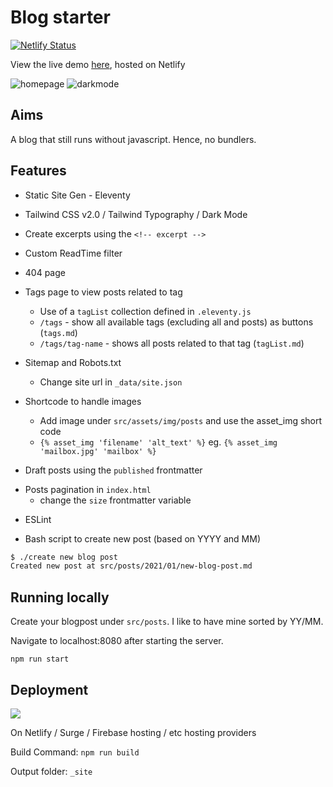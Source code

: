 # Blog starter

[![Netlify Status](https://api.netlify.com/api/v1/badges/a9b962b7-9df1-49db-9b40-e5fedbc8ba9e/deploy-status)](https://app.netlify.com/sites/eleventy-blog-starter/deploys)

View the live demo [here](https://rossd.dev/), hosted on Netlify

![homepage](blog-v2.png)
![darkmode](blog-dark.png)

## Aims
A blog that still runs without javascript. Hence, no bundlers. 


## Features
- Static Site Gen - Eleventy

- Tailwind CSS v2.0 / Tailwind Typography / Dark Mode

- Create excerpts using the `<!-- excerpt -->`

- Custom ReadTime filter

- 404 page

+ Tags page to view posts related to tag
  - Use of a `tagList` collection defined in `.eleventy.js`
  - `/tags` - show all available tags (excluding all and posts) as buttons (`tags.md`)
  - `/tags/tag-name` - shows all posts related to that tag (`tagList.md`)

+ Sitemap and Robots.txt 
  - Change site url in `_data/site.json`

+ Shortcode to handle images
  - Add image under `src/assets/img/posts` and use the asset_img short code
  - `{% asset_img 'filename' 'alt_text' %}` eg. `{% asset_img 'mailbox.jpg' 'mailbox' %}`

- Draft posts using the `published` frontmatter

+ Posts pagination in `index.html` 
  - change the `size` frontmatter variable
- ESLint

+ Bash script to create new post (based on YYYY and MM)
```bash
$ ./create new blog post
Created new post at src/posts/2021/01/new-blog-post.md
```


## Running locally

Create your blogpost under `src/posts`. I like to have mine sorted by YY/MM.

Navigate to localhost:8080 after starting the server.
```
npm run start
```


## Deployment
[<img src="https://www.netlify.com/img/deploy/button.svg" />](
https://app.netlify.com/start/deploy?repository=https://github.com/kohrongying/11ty-blog-starter)



On Netlify / Surge / Firebase hosting / etc hosting providers

Build Command: `npm run build`

Output folder: `_site`

<!--
## Future Improvemeents

- [ ] Minification of assets
- [ ] Make next/prev posts
-->